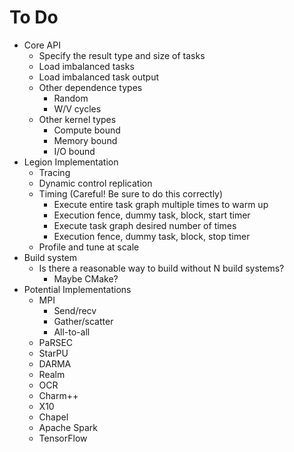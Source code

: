 # To Do

  * Core API
      * Specify the result type and size of tasks
      * Load imbalanced tasks
      * Load imbalanced task output
      * Other dependence types
          * Random
          * W/V cycles
      * Other kernel types
          * Compute bound
          * Memory bound
          * I/O bound
  * Legion Implementation
      * Tracing
      * Dynamic control replication
      * Timing (Careful! Be sure to do this correctly)
          * Execute entire task graph multiple times to warm up
          * Execution fence, dummy task, block, start timer
          * Execute task graph desired number of times
          * Execution fence, dummy task, block, stop timer
      * Profile and tune at scale
  * Build system
      * Is there a reasonable way to build without N build systems?
          * Maybe CMake?
  * Potential Implementations
      * MPI
          * Send/recv
          * Gather/scatter
          * All-to-all
      * PaRSEC
      * StarPU
      * DARMA
      * Realm
      * OCR
      * Charm++
      * X10
      * Chapel
      * Apache Spark
      * TensorFlow
